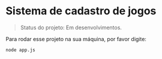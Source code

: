 
# Sistema de cadastro de jogos

>Status do projeto: Em desenvolvimentos.

Para rodar esse projeto na sua máquina, por favor digite:

````````
node app.js
````````
